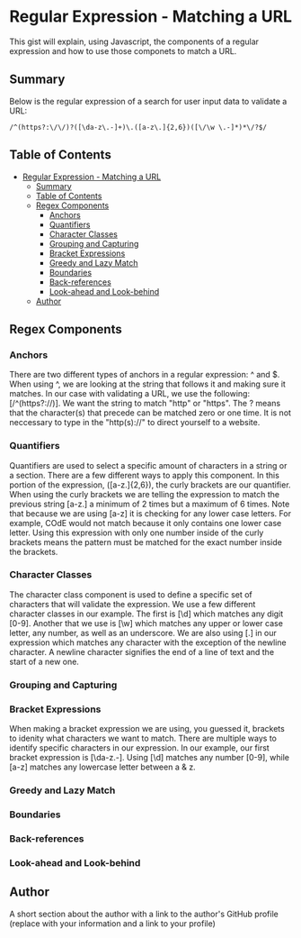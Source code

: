 # Regular Expression - Matching a URL
This gist will explain, using Javascript, the components of a regular expression and how to use those componets to match a URL.


## Summary
Below is the regular expression of a search for user input data to validate a URL:

````
/^(https?:\/\/)?([\da-z\.-]+)\.([a-z\.]{2,6})([\/\w \.-]*)*\/?$/
````
## Table of Contents

- [Regular Expression - Matching a URL](#regular-expression---matching-a-url)
  - [Summary](#summary)
  - [Table of Contents](#table-of-contents)
  - [Regex Components](#regex-components)
    - [Anchors](#anchors)
    - [Quantifiers](#quantifiers)
    - [Character Classes](#character-classes)
    - [Grouping and Capturing](#grouping-and-capturing)
    - [Bracket Expressions](#bracket-expressions)
    - [Greedy and Lazy Match](#greedy-and-lazy-match)
    - [Boundaries](#boundaries)
    - [Back-references](#back-references)
    - [Look-ahead and Look-behind](#look-ahead-and-look-behind)
  - [Author](#author)

## Regex Components

### Anchors
There are two different types of anchors in a regular expression: ^ and $. When using ^, we are looking at the string that follows it and making sure it matches. In our case with validating a URL, we use the following: [/^(https?:\/\/)]. We want the string to match "http" or "https". The ? means that the character(s) that precede can be matched zero or one time. It is not neccessary to type in the "http(s)://" to direct yourself to a website.

### Quantifiers
Quantifiers are used to select a specific amount of characters in a string or a section. There are a few different ways to apply this component. In this portion of the expression, ([a-z\.]{2,6}), the curly brackets are our quantifier. When using the curly brackets we are telling the expression to match the previous string [a-z\.] a minimum of 2 times but a maximum of 6 times. Note that because we are using [a-z] it is checking for any lower case letters. For example, COdE would not match because it only contains one lower case letter. Using this expression with only one number inside of the curly brackets means the pattern must be matched for the exact number inside the brackets.


### Character Classes
The character class component is used to define a specific set of characters that will validate the expression. We use a few different character classes in our example. The first is [\d] which matches any digit [0-9]. Another that we use is [\w] which matches any upper or lower case letter, any number, as well as an underscore. We are also using [.] in our expression which matches any character with the exception of the newline character. A newline character signifies the end of a line of text and the start of a new one.

### Grouping and Capturing

### Bracket Expressions
When making a bracket expression we are using, you guessed it, brackets to idenity what characters we want to match. There are multiple ways to identify specific characters in our expression. In our example, our first bracket expression is [\da-z\.-]. Using [\d] matches any number [0-9], while [a-z] matches any lowercase letter between a & z.

### Greedy and Lazy Match

### Boundaries

### Back-references

### Look-ahead and Look-behind

## Author

A short section about the author with a link to the author's GitHub profile (replace with your information and a link to your profile)
